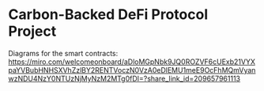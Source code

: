 # Carbon-Backed DeFi Protocol Project

Diagrams for the smart contracts: https://miro.com/welcomeonboard/aDloMGpNbk9JQ0ROZVF6cUExb21VYXpaYVBubHNHSXVhZzlBY2RENTVoczN0VzA0eDlEMU1meE9OcFhMQmVyanwzNDU4NzY0NTUzNjMyNzM2MTg0fDI=?share_link_id=209657961113